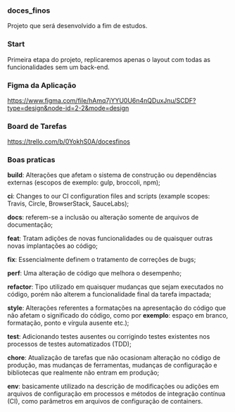 ### doces_finos
Projeto que será desenvolvido a fim de estudos.

### Start
Primeira etapa do projeto, replicaremos apenas o layout com todas as funcionalidades sem um back-end.

### Figma da Aplicação
https://www.figma.com/file/hAmq7jYYU0U6n4nQDuxJnu/SCDF?type=design&node-id=2-2&mode=design

### Board de Tarefas
https://trello.com/b/0YokhS0A/docesfinos

### Boas praticas
**build**: Alterações que afetam o sistema de construção ou dependências externas (escopos de exemplo: gulp, broccoli, npm);

**ci**: Changes to our CI configuration files and scripts (example scopes: Travis, Circle, BrowserStack, SauceLabs);

**docs**: referem-se a inclusão ou alteração somente de arquivos de documentação;

**feat**: Tratam adições de novas funcionalidades ou de quaisquer outras novas implantações ao código;

**fix**: Essencialmente definem o tratamento de correções de bugs;

**perf**: Uma alteração de código que melhora o desempenho;

**refactor**: Tipo utilizado em quaisquer mudanças que sejam executados no código, porém não alterem a funcionalidade final da tarefa impactada;

**style**: Alterações referentes a formatações na apresentação do código que não afetam o significado do código, como por **exemplo**: espaço em branco, formatação, ponto e vírgula ausente etc.);

**test**: Adicionando testes ausentes ou corrigindo testes existentes nos processos de testes automatizados (TDD);

**chore**: Atualização de tarefas que não ocasionam alteração no código de produção, mas mudanças de ferramentas, mudanças de configuração e bibliotecas que realmente não entram em produção;

**env**: basicamente utilizado na descrição de modificações ou adições em arquivos de configuração em processos e métodos de integração contínua (CI), como parâmetros em arquivos de configuração de containers.
